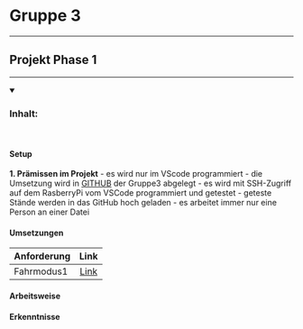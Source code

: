 # Gruppe 3
---
## Projekt Phase 1
---
<details open>
<summary>

### Inhalt:

</summary>
<br>

#### Setup
__1. Prämissen im Projekt__
    - es wird nur im VScode programmiert
    - die Umsetzung wird in [GITHUB](https://github.com/KaiMi92/PW_1_Grp3 "hier kommst du zum GIT der Gruppe3") der Gruppe3 abgelegt
    - es wird mit SSH-Zugriff auf dem RasberryPi vom VSCode programmiert und getestet
    - geteste Stände werden in das GitHub hoch geladen
    - es arbeitet immer nur eine Person an einer Datei 


#### Umsetzungen
|Anforderung | Link |
|------------|:----:|
|Fahrmodus1  |[Link](https://volkswagengroup.sharepoint.com/:v:/r/sites/C2C_Gruppe3/Shared%20Documents/Projektphase1/Videos/20250108_Fahrmodus1.mp4?csf=1&web=1&e=MLjlMT)|
#### Arbeitsweise
#### Erkenntnisse

</details>


